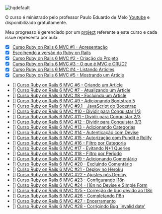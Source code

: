 ![hqdefault](https://github.com/OsirisMariano/blogstrap/assets/38112205/f9cabd4a-124e-4046-918e-bfdb4a75e66b)

O curso é ministrado pelo professor Paulo Eduardo de Melo [Youtube](https://youtu.be/rCwMlbpC7dU) e disponibilizado gratuitamente.

Meu progresso é gerenciado por um [project](https://github.com/users/OsirisMariano/projects/42) referente a este curso e cada issue representa por aula:
- [x] [Curso Ruby on Rails 6 MVC #1 - Apresentação](https://github.com/OsirisMariano/blogstrap/issues/1) 
- [x] [Escolhendo a versão do Ruby on Rails](https://github.com/OsirisMariano/blogstrap/issues/2)
- [x] [Curso Ruby on Rails 6 MVC #2 - Criação do Projeto](https://github.com/OsirisMariano/blogstrap/issues/3) 
- [x] [Curso Ruby on Rails 6 MVC #3 - O que é MVC e CRUD?](https://github.com/OsirisMariano/blogstrap/issues/4)
- [x] [Curso Ruby on Rails 6 MVC #4 - Listando Articles](https://github.com/OsirisMariano/blogstrap/issues/5)
- [x] [Curso Ruby on Rails 6 MVC #5 - Mostrando um Article](https://github.com/OsirisMariano/blogstrap/issues/11)
- [] [Curso Ruby on Rails 6 MVC #6 - Criando um Article]()
- [] [Curso Ruby on Rails 6 MVC #7 - Atualizando um Article]()
- [] [Curso Ruby on Rails 6 MVC #8 - Excluindo um Article]()
- [] [Curso Ruby on Rails 6 MVC #9 - Adicionando Bootstrap 5]()
- [] [Curso Ruby on Rails 6 MVC #9.1 - JavaScript do Bootstrap]()
- [] [Curso Ruby on Rails 6 MVC #10 - Dividir para Conquistar 1/3]()
- [] [Curso Ruby on Rails 6 MVC #11 - Dividir para Conquistar 2/3]()
- [] [Curso Ruby on Rails 6 MVC #12 - Dividir para Conquistar 3/3]()
- [] [Curso Ruby on Rails 6 MVC #13 - Adicionando Categorias]()
- [] [Curso Ruby on Rails 6 MVC #14 - Autenticação com Devise]()
- [] [Curso Ruby on Rails 6 MVC #15 - Autorização com Pundit e Rolify]()
- [] [Curso Ruby on Rails 6 MVC #16 - Filtro por Categoria]()
- [] [Curso Ruby on Rails 6 MVC #17 - Evitando N+1 Queries]()
- [] [Curso Ruby on Rails 6 MVC #18 - Filtro por Período]()
- [] [Curso Ruby on Rails 6 MVC #19 - Adicionando Comentário]()
- [] [Curso Ruby on Rails 6 MVC #20 - Excluindo Comentário]()
- [] [Curso Ruby on Rails 6 MVC #21 - Deploy no Heroku]()
- [] [Curso Ruby on Rails 6 MVC #22 - Ajustes pós Deploy]()
- [] [Curso Ruby on Rails 6 MVC #23 - Configurando I18n]()
- [] [Curso Ruby on Rails 6 MVC #24 - I18n no Devise e Simple Form]()
- [] [Curso Ruby on Rails 6 MVC #25 - Correção de bug devido ao I18n]()
- [] [Curso Ruby on Rails 6 MVC #26 - Completando I18n]()
- [] [Curso Ruby on Rails 6 MVC #27 - Encerramento]()
- [] [Curso Ruby on Rails 6 MVC #28 - Corrigindo Bug 'invalid date']()
